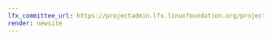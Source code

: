 ```yaml
---
lfx_committee_url: https://projectadmin.lfx.linuxfoundation.org/project/a094100001Cb6HaAAJ/collaboration/committees/45a1d03a-608d-48e4-9bd4-ffc94edda0b7
render: newsite
---
```

